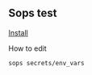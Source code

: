 ## Sops test

[Install](https://github.com/getsops/sops/releases)

How to edit
```bash
sops secrets/env_vars
```
